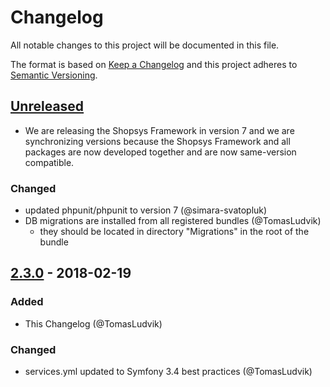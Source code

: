 # Changelog
All notable changes to this project will be documented in this file.

The format is based on [Keep a Changelog](http://keepachangelog.com/en/1.0.0/)
and this project adheres to [Semantic Versioning](http://semver.org/spec/v2.0.0.html).

## [Unreleased]
- We are releasing the Shopsys Framework in version 7 and we are synchronizing versions because
  the Shopsys Framework and all packages are now developed together and are now same-version compatible.

### Changed
- updated phpunit/phpunit to version 7 (@simara-svatopluk)
- DB migrations are installed from all registered bundles (@TomasLudvik)
    - they should be located in directory "Migrations" in the root of the bundle

## [2.3.0] - 2018-02-19
### Added
- This Changelog (@TomasLudvik)

### Changed
- services.yml updated to Symfony 3.4 best practices (@TomasLudvik)

[Unreleased]: https://github.com/shopsys/migrations/compare/v2.3.0...HEAD
[2.3.0]: https://github.com/shopsys/migrations/compare/v2.2.0...v2.3.0
